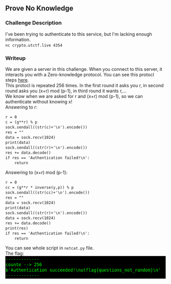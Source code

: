 ## Prove No Knowledge

### Challenge Description
I've been trying to authenticate to this service, but I'm lacking enough information.  
`nc crypto.utctf.live 4354`


### Writeup
We are given a server in this challenge. When you connect to this server, it interacts you with a Zero-knowledge protocol. You can see this protocl steps [here](https://en.wikipedia.org/wiki/Zero-knowledge_proof).  
This protocl is repeated 256 times. In the first round it asks you r, in second round asks you (x+r) mod (p-1), in third round it wants r,...   
We know when we are asked for r and (x+r) mod (p-1), so we can authenticate without knowing x!  
Answering to r:  
```
r = 0
c = (g**r) % p
sock.sendall((str(c)+'\n').encode())
res = ""
data = sock.recv(1024)
print(data)
sock.sendall((str(r)+'\n').encode())
res += data.decode()
if res == 'Authentication failed!\n':
    return
```  
Answering to (x+r) mod (p-1):  
```
r = 0
cc = (g**r * inverse(y,p)) % p
sock.sendall((str(cc)+'\n').encode())
res = ""
data = sock.recv(1024)
print(data)
sock.sendall((str(r)+'\n').encode())
data = sock.recv(1024)
res += data.decode()
print(res)
if res == 'Authentication failed!\n':
    return
```  
You can see whole script in `netcat.py` file.  
The flag:  
![flag](https://github.com/aahsani/CTFWriteups/blob/master/UTCTF2021/ProveNoKnowledge/flag.png)